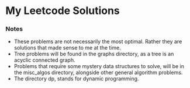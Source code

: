 # My Leetcode Solutions

### Notes
* These problems are not necessarily the most optimal. Rather they are solutions that made sense to me at the time.
* Tree problems will be found in the graphs directory, as a tree is an acyclic connected graph.
* Problems that require some mystery data structures to solve, will be in the misc_algos directory, alongside other general algorithm problems.
* The directory dp, stands for dynamic programming.
